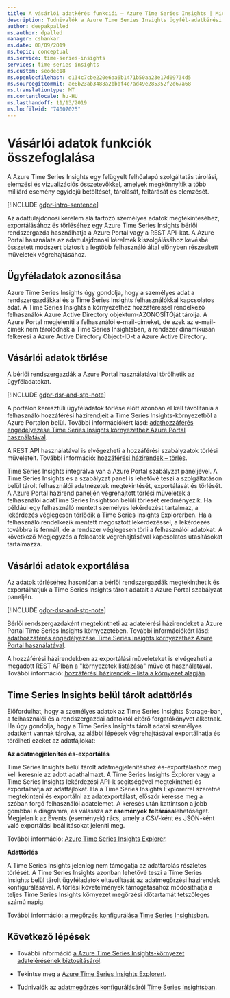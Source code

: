 ```yaml
---
title: A vásárlói adatkérés funkciói – Azure Time Series Insights | Microsoft Docs
description: Tudnivalók a Azure Time Series Insights ügyfél-adatkérési funkcióiról.
author: deepakpalled
ms.author: dpalled
manager: cshankar
ms.date: 08/09/2019
ms.topic: conceptual
ms.service: time-series-insights
services: time-series-insights
ms.custom: seodec18
ms.openlocfilehash: d134c7cbe220e6aa6b1471b50aa23e17d09734d5
ms.sourcegitcommit: ae8b23ab3488a2bbbf4c7ad49e285352f2d67a68
ms.translationtype: MT
ms.contentlocale: hu-HU
ms.lasthandoff: 11/13/2019
ms.locfileid: "74007025"
---
```

# <a name="summary-of-customer-data-request-features"></a>Vásárlói adatok funkciók összefoglalása

A Azure Time Series Insights egy felügyelt felhőalapú szolgáltatás tárolási, elemzési és vizualizációs összetevőkkel, amelyek megkönnyítik a több milliárd esemény egyidejű betöltését, tárolását, feltárását és elemzését.

[!INCLUDE [gdpr-intro-sentence](../../includes/gdpr-intro-sentence.md)]

Az adattulajdonosi kérelem alá tartozó személyes adatok megtekintéséhez, exportálásához és törléséhez egy Azure Time Series Insights bérlői rendszergazda használhatja a Azure Portal vagy a REST API-kat. A Azure Portal használata az adattulajdonosi kérelmek kiszolgálásához kevésbé összetett módszert biztosít a legtöbb felhasználó által előnyben részesített műveletek végrehajtásához.

## <a name="identifying-customer-data"></a>Ügyféladatok azonosítása

Azure Time Series Insights úgy gondolja, hogy a személyes adat a rendszergazdákkal és a Time Series Insights felhasználókkal kapcsolatos adat. A Time Series Insights a környezethez hozzáféréssel rendelkező felhasználók Azure Active Directory objektum-AZONOSÍTÓját tárolja. A Azure Portal megjeleníti a felhasználói e-mail-címeket, de ezek az e-mail-címek nem tárolódnak a Time Series Insightsban, a rendszer dinamikusan felkeresi a Azure Active Directory Object-ID-t a Azure Active Directory.

## <a name="deleting-customer-data"></a>Vásárlói adatok törlése

A bérlői rendszergazdák a Azure Portal használatával törölhetik az ügyféladatokat.

[!INCLUDE [gdpr-dsr-and-stp-note](../../includes/gdpr-dsr-and-stp-note.md)]

A portálon keresztüli ügyféladatok törlése előtt azonban el kell távolítania a felhasználó hozzáférési házirendjeit a Time Series Insights-környezetből a Azure Portalon belül. További információkért lásd: [adathozzáférés engedélyezése Time Series Insights környezethez Azure Portal használatával](time-series-insights-data-access.md).

A REST API használatával is elvégezheti a hozzáférési szabályzatok törlési műveleteit. További információ: [hozzáférési házirendek – törlés](https://docs.microsoft.com/rest/api/time-series-insights/management/accesspolicies/delete).

Time Series Insights integrálva van a Azure Portal szabályzat paneljével. A Time Series Insights és a szabályzat panel is lehetővé teszi a szolgáltatáson belül tárolt felhasználói adatnézetek megtekintését, exportálását és törlését. A Azure Portal házirend paneljén végrehajtott törlési műveletek a felhasználói adatTime Series Insightson belüli törlését eredményezik. Ha például egy felhasználó mentett személyes lekérdezést tartalmaz, a lekérdezés véglegesen törlődik a Time Series Insights Explorerben. Ha a felhasználó rendelkezik mentett megosztott lekérdezéssel, a lekérdezés továbbra is fennáll, de a rendszer véglegesen törli a felhasználói adatokat. A következő Megjegyzés a feladatok végrehajtásával kapcsolatos utasításokat tartalmazza.

## <a name="exporting-customer-data"></a>Vásárlói adatok exportálása

Az adatok törléséhez hasonlóan a bérlői rendszergazdák megtekinthetik és exportálhatjuk a Time Series Insights tárolt adatait a Azure Portal szabályzat paneljén.

[!INCLUDE [gdpr-dsr-and-stp-note](../../includes/gdpr-dsr-and-stp-note.md)]

Bérlői rendszergazdaként megtekintheti az adatelérési házirendeket a Azure Portal Time Series Insights környezetében. További információkért lásd: [adathozzáférés engedélyezése Time Series Insights környezethez Azure Portal használatával](time-series-insights-data-access.md).

A hozzáférési házirendekben az exportálási műveleteket is elvégezheti a megadott REST APIban a "környezetek listázása" művelet használatával. További információ: [hozzáférési házirendek – lista a környezet alapján](https://docs.microsoft.com/rest/api/time-series-insights/management/accesspolicies/listbyenvironment).

## <a name="to-delete-data-stored-within-time-series-insights"></a>Time Series Insights belül tárolt adattörlés

Előfordulhat, hogy a személyes adatok az Time Series Insights Storage-ban, a felhasználói és a rendszergazdai adatoktól eltérő forgatókönyvet alkotnak. Ha úgy gondolja, hogy a Time Series Insights tárolt adatai személyes adatként vannak tárolva, az alábbi lépések végrehajtásával exportálhatja és törölheti ezeket az adatfájlokat:

**Az adatmegjelenítés és-exportálás**

Time Series Insights belül tárolt adatmegjelenítéshez és-exportáláshoz meg kell keresnie az adott adathalmazt. A Time Series Insights Explorer vagy a Time Series Insights lekérdezési API-k segítségével megtekintheti és exportálhatja az adatfájlokat. Ha a Time Series Insights Explorerrel szeretné megtekinteni és exportálni az adatexportálást, először keresse meg a szóban forgó felhasználói adatelemet. A keresés után kattintson a jobb gombbal a diagramra, és válassza az **események feltárása**lehetőséget. Megjelenik az Events (események) rács, amely a CSV-ként és JSON-ként való exportálási beállításokat jeleníti meg.

További információ: [Azure Time Series Insights Explorer](time-series-insights-explorer.md).

**Adattörlés**

A Time Series Insights jelenleg nem támogatja az adattárolás részletes törlését. A Time Series Insights azonban lehetővé teszi a Time Series Insights belül tárolt ügyféladatok eltávolítását az adatmegőrzési házirendek konfigurálásával. A törlési követelmények támogatásához módosíthatja a teljes Time Series Insights környezet megőrzési időtartamát tetszőleges számú napig.

További információ: [a megőrzés konfigurálása Time Series Insightsban](time-series-insights-how-to-configure-retention.md).

## <a name="next-steps"></a>Következő lépések

* További információ [a Azure Time Series Insights-környezet adatelérésének biztosításáról](./time-series-insights-data-access.md).

* Tekintse meg a [Azure Time Series Insights Explorert](time-series-insights-explorer.md).

* Tudnivalók az [adatmegőrzés konfigurálásáról Time Series Insightsban](time-series-insights-how-to-configure-retention.md).